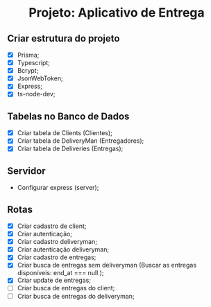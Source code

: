 <div align="center">
  <h1 align="center">Projeto: Aplicativo de Entrega</h1>
</div>

## Criar estrutura do projeto
- [x] Prisma;
- [x] Typescript;
- [x] Bcrypt;
- [x] JsonWebToken;
- [x] Express;
- [x] ts-node-dev;

## Tabelas no Banco de Dados
- [x] Criar tabela de Clients (Clientes);
- [x] Criar tabela de DeliveryMan (Entregadores);
- [x] Criar tabela de Deliveries (Entregas);

## Servidor
- Configurar express (server);

## Rotas

- [x] Criar cadastro de client;
- [x] Criar autenticação;
- [x] Criar cadastro deliveryman;
- [x] Criar autenticação deliveryman;
- [x] Criar cadastro de entregas;
- [x] Criar busca de entregas sem deliveryman (Buscar as entregas disponíveis: end_at === null );
- [x] Criar update de entregas;
- [ ] Criar busca de entregas do client;
- [ ] Criar busca de entregas do deliveryman; 